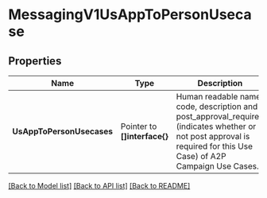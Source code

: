# MessagingV1UsAppToPersonUsecase

## Properties

Name | Type | Description | Notes
------------ | ------------- | ------------- | -------------
**UsAppToPersonUsecases** | Pointer to **[]interface{}** | Human readable name, code, description and post_approval_required (indicates whether or not post approval is required for this Use Case) of A2P Campaign Use Cases. |

[[Back to Model list]](../README.md#documentation-for-models) [[Back to API list]](../README.md#documentation-for-api-endpoints) [[Back to README]](../README.md)



